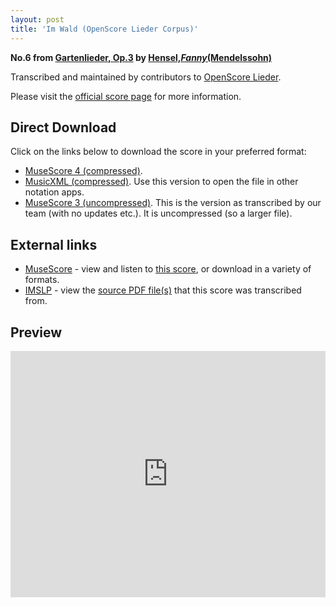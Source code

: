 ```yaml
---
layout: post
title: 'Im Wald (OpenScore Lieder Corpus)'
---
```


__No.6 from [Gartenlieder, Op.3](https://fourscoreandmore.org/openscore/lieder/Hensel,_Fanny_%28Mendelssohn%29/Gartenlieder,_Op.3/) by [Hensel,_Fanny_(Mendelssohn)](https://fourscoreandmore.org/openscore/lieder/Hensel,_Fanny_%28Mendelssohn%29)__

Transcribed and maintained by contributors to [OpenScore Lieder].

Please visit the [official score page] for more information.

[official score page]: https://musescore.com/openscore-lieder-corpus/scores/6034767
[OpenScore Lieder]: https://musescore.com/openscore-lieder-corpus

## Direct Download

Click on the links below to download the score in your preferred format:
- [MuseScore 4 (compressed)](https://fourscoreandmore.org/openscore/lieder/Hensel,_Fanny_%28Mendelssohn%29/Gartenlieder,_Op.3/6_Im_Wald.mscz).
- [MusicXML (compressed)](https://fourscoreandmore.org/openscore/lieder/Hensel,_Fanny_%28Mendelssohn%29/Gartenlieder,_Op.3/6_Im_Wald.mxl). Use this version to open the file in other notation apps.
- [MuseScore 3 (uncompressed)](https://raw.githubusercontent.com/OpenScore/Lieder/refs/heads/main/scores/Hensel,_Fanny_%28Mendelssohn%29/Gartenlieder,_Op.3/6_Im_Wald/lc6034767.mscx). This is the version as transcribed by our team (with no updates etc.). It is uncompressed (so a larger file).

## External links

- [MuseScore] - view and listen to [this score][MuseScore], or download in a variety of formats.
- [IMSLP] - view the [source PDF file(s)][IMSLP] that this score was transcribed from.

[MuseScore]: https://musescore.com/score/6034767
[IMSLP]: https://imslp.org/wiki/Special:ReverseLookup/558571

## Preview

<iframe width="100%" height="394" src="https://musescore.com/openscore-lieder-corpus/scores/6034767/embed" frameborder="0" allowfullscreen allow="autoplay; fullscreen"></iframe>
